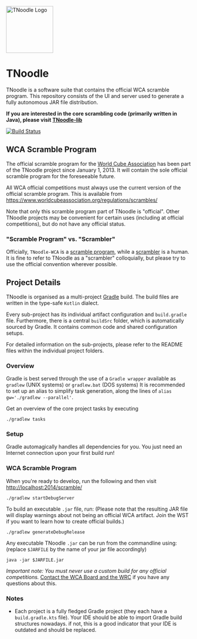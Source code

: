 <img src="./tnoodle-server/src/main/resources/icons/tnoodle_logo_1024.png" alt="TNoodle Logo" height="128px"/>

# TNoodle

TNoodle is a software suite that contains the official WCA scramble program. This repository consists of the UI and server used to generate a fully autonomous JAR file distribution.

**If you are interested in the core scrambling code (primarily written in Java), please visit [TNoodle-lib](https://github.com/thewca/tnoodle-lib)**

[![Build Status](https://travis-ci.org/thewca/tnoodle.svg?branch=master)](https://travis-ci.org/thewca/tnoodle)

## WCA Scramble Program

The official scramble program for the [World Cube Association](https://www.worldcubeassociation.org/) has been part of the TNoodle project since January 1, 2013. It will contain the sole official scramble program for the foreseeable future.

All WCA official competitions must always use the current version of the official scramble program. This is available from <https://www.worldcubeassociation.org/regulations/scrambles/>

Note that only this scramble program part of TNoodle is "official". Other TNoodle projects may be convenient for certain uses (including at official competitions), but do not have any official status.

### "Scramble Program" vs. "Scrambler"

Officially, `TNoodle-WCA` is a [scramble program](https://www.worldcubeassociation.org/regulations/#4f), while a [scrambler](https://www.worldcubeassociation.org/regulations/#A2b) is a human. It is fine to refer to TNoodle as a "scrambler" colloquially, but please try to use the official convention wherever possible.

## Project Details

TNoodle is organised as a multi-project [Gradle](https://gradle.com) build. The build files are written in the type-safe `Kotlin` dialect.

Every sub-project has its individual artifact configuration and `build.gradle` file. Furthermore, there is a central `buildSrc` folder,
which is automatically sourced by Gradle. It contains common code and shared configuration setups.

For detailed information on the sub-projects, please refer to the README files within the individual project folders.

### Overview

Gradle is best served through the use of a `Gradle wrapper` available as `gradlew` (UNIX systems) or `gradlew.bat` (DOS systems)
It is recommended to set up an alias to simplify task generation, along the lines of `alias gw='./gradlew --parallel'`.

Get an overview of the core project tasks by executing

    ./gradlew tasks

### Setup

Gradle automagically handles all dependencies for you. You just need an Internet connection upon your first build run!

### WCA Scramble Program

When you're ready to develop, run the following and then visit <http://localhost:2014/scramble/>

    ./gradlew startDebugServer

To build an executable `.jar` file, run: (Please note that the resulting JAR file will display warnings about not being an official WCA artifact. Join the WST if you want to learn how to create official builds.)

    ./gradlew generateDebugRelease

Any executable TNoodle `.jar` can be run from the commandline using: (replace `$JARFILE` by the name of your jar file accordingly)

    java -jar $JARFILE.jar

_Important note: You must never use a custom build for any official competitions._ [Contact the WCA Board and the WRC](https://www.worldcubeassociation.org/contact) if you have any questions about this.

### Notes

-   Each project is a fully fledged Gradle project (they each have a `build.gradle.kts` file). Your IDE should be able to import Gradle build structures nowadays. if not, this is a good indicator that your IDE is outdated and should be replaced.
